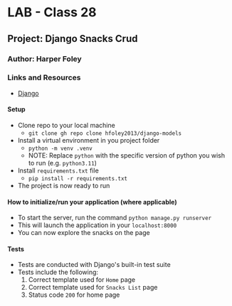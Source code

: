 # LAB - Class 28

## Project: Django Snacks Crud

### Author: Harper Foley

### Links and Resources

* [Django](https://www.djangoproject.com/)

#### Setup

* Clone repo to your local machine
  * `git clone gh repo clone hfoley2013/django-models`
* Install a virtual environment in you project folder
  * `python -m venv .venv`
  * NOTE: Replace `python` with the specific version of python you wish to run (e.g. `python3.11`)
* Install `requirements.txt` file
  * `pip install -r requirements.txt`
* The project is now ready to run

#### How to initialize/run your application (where applicable)

* To start the server, run the command `python manage.py runserver`
* This will launch the application in your `localhost:8000`
* You can now explore the snacks on the page

#### Tests

* Tests are conducted with Django's built-in test suite
* Tests include the following:
  1. Correct template used for `Home` page
  2. Correct template used for `Snacks List` page
  3. Status code `200` for home page
